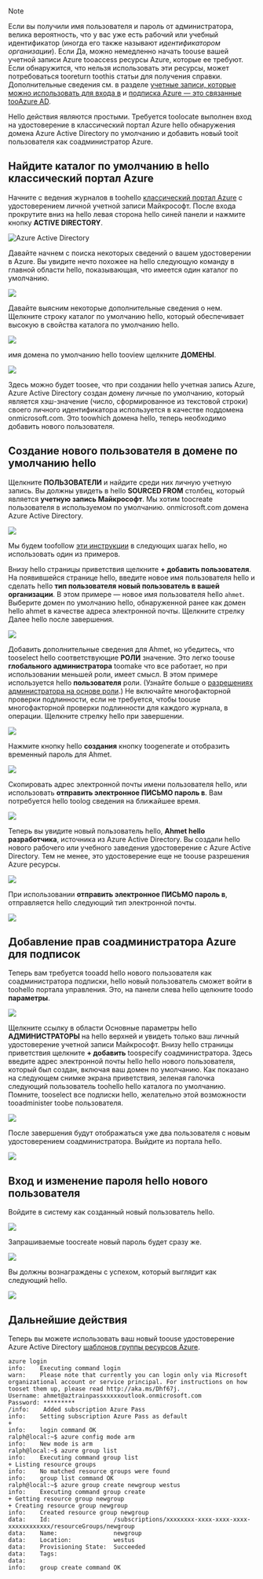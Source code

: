 
<br>

> [!NOTE]
> Если вы получили имя пользователя и пароль от администратора, велика вероятность, что у вас уже есть рабочий или учебный идентификатор (иногда его также называют *идентификатором организации*). Если Да, можно немедленно начать toouse вашей учетной записи Azure tooaccess ресурсы Azure, которые ее требуют. Если обнаружится, что нельзя использовать эти ресурсы, может потребоваться tooreturn toothis статьи для получения справки. Дополнительные сведения см. в разделе [учетные записи, которые можно использовать для входа в](https://msdn.microsoft.com/library/azure/dn629581.aspx#BKMK_SignInAccounts) и [подписка Azure — это связанные tooAzure AD](https://msdn.microsoft.com/library/azure/dn629581.aspx#BKMK_SubRelationToDir).
> 
> 

Hello действия являются простыми. Требуется toolocate выполнен вход на удостоверение в классический портал Azure hello обнаружения домена Azure Active Directory по умолчанию и добавить новый tooit пользователя как соадминистратор Azure.

## <a name="locate-your-default-directory-in-hello-azure-classic-portal"></a>Найдите каталог по умолчанию в hello классический портал Azure
Начните с ведения журналов в toohello [классический портал Azure](https://manage.windowsazure.com) с удостоверением личной учетной записи Майкрософт. После входа прокрутите вниз на hello левая сторона hello синей панели и нажмите кнопку **ACTIVE DIRECTORY**.

![Azure Active Directory](./media/virtual-machines-common-create-aad-work-id/azureactivedirectorywidget.png)

Давайте начнем с поиска некоторых сведений о вашем удостоверении в Azure. Вы увидите нечто похожее на hello следующую команду в главной области hello, показывающая, что имеется один каталог по умолчанию.

![](./media/virtual-machines-common-create-aad-work-id/defaultaadlisting.png)

Давайте выясним некоторые дополнительные сведения о нем. Щелкните строку каталог по умолчанию hello, который обеспечивает высокую в свойства каталога по умолчанию hello.  

![](./media/virtual-machines-common-create-aad-work-id/defaultdirectorypage.png)

имя домена по умолчанию hello tooview щелкните **ДОМЕНЫ**.

![](./media/virtual-machines-common-create-aad-work-id/domainclicktoseeyourdefaultdomain.png)

Здесь можно будет toosee, что при создании hello учетная запись Azure, Azure Active Directory создан домену личные по умолчанию, который является хэш-значение (число, сформированное из текстовой строки) своего личного идентификатора используется в качестве поддомена onmicrosoft.com. Это toowhich домена hello, теперь необходимо добавить нового пользователя.

## <a name="creating-a-new-user-in-hello-default-domain"></a>Создание нового пользователя в домене по умолчанию hello
Щелкните **ПОЛЬЗОВАТЕЛИ** и найдите среди них личную учетную запись. Вы должны увидеть в hello **SOURCED FROM** столбец, который является **учетную запись Майкрософт**. Мы хотим toocreate пользователя в используемом по умолчанию. onmicrosoft.com домена Azure Active Directory.

![](./media/virtual-machines-common-create-aad-work-id/defaultdirectoryuserslisting.png)

Мы будем toofollow [эти инструкции](https://technet.microsoft.com/library/hh967632.aspx#BKMK_1) в следующих шагах hello, но использовать один из примеров.

Внизу hello страницы приветствия щелкните **+ добавить пользователя**. На появившейся странице hello, введите новое имя пользователя hello и сделать hello **тип пользователя** **новый пользователь в вашей организации**. В этом примере — новое имя пользователя hello `ahmet`. Выберите домен по умолчанию hello, обнаруженной ранее как домен hello ahmet в качестве адреса электронной почты. Щелкните стрелку Далее hello после завершения.

![](./media/virtual-machines-common-create-aad-work-id/addingauserwithdirectorydropdown.png)

Добавить дополнительные сведения для Ahmet, но убедитесь, что tooselect hello соответствующие **РОЛИ** значение. Это легко toouse **глобального администратора** toomake что все работает, но при использовании меньшей роли, имеет смысл. В этом примере используется hello **пользователя** роли. (Узнайте больше о [разрешениях администратора на основе роли](https://msdn.microsoft.com/library/azure/dn468213.aspx#BKMK_1).) Не включайте многофакторной проверки подлинности, если не требуется, чтобы toouse многофакторной проверки подлинности для каждого журнала, в операции. Щелкните стрелку hello при завершении.

![](./media/virtual-machines-common-create-aad-work-id/userprofileuseradmin.png)

Нажмите кнопку hello **создания** кнопку toogenerate и отобразить временный пароль для Ahmet.

![](./media/virtual-machines-common-create-aad-work-id/gettemporarypasswordforuser.png)

Скопировать адрес электронной почты имени пользователя hello, или использовать **отправить электронное ПИСЬМО пароль в**. Вам потребуется hello toolog сведения на ближайшее время.

![](./media/virtual-machines-common-create-aad-work-id/receivedtemporarypassworddialog.png)

Теперь вы увидите новый пользователь hello, **Ahmet hello разработчика**, источника из Azure Active Directory. Вы создали hello нового рабочего или учебного заведения удостоверение с Azure Active Directory. Тем не менее, это удостоверение еще не toouse разрешения Azure ресурсы.

![](./media/virtual-machines-common-create-aad-work-id/defaultdirectoryusersaftercreate.png)

При использовании **отправить электронное ПИСЬМО пароль в**, отправляется hello следующий тип электронной почты.

![](./media/virtual-machines-common-create-aad-work-id/emailreceivedfromnewusercreation.png)

## <a name="adding-azure-co-administrator-rights-for-subscriptions"></a>Добавление прав соадминистратора Azure для подписок
Теперь вам требуется tooadd hello нового пользователя как соадминистратора подписки, hello новый пользователь сможет войти в toohello портала управления. Это, на панели слева hello щелкните toodo **параметры**.

![](./media/virtual-machines-common-create-aad-work-id/thesettingswidget.png)

Щелкните ссылку в области Основные параметры hello **АДМИНИСТРАТОРЫ** на hello верхней и увидеть только ваш личный удостоверение учетной записи Майкрософт. Внизу hello страницы приветствия щелкните **+ добавить** toospecify соадминистратора. Здесь введите адрес электронной почты hello hello нового пользователя, который был создан, включая ваш домен по умолчанию. Как показано на следующем снимке экрана приветствия, зеленая галочка следующий пользователь toohello hello каталога по умолчанию. Помните, tooselect все подписки hello, желательно этой возможности tooadminister toobe пользователя.

![](./media/virtual-machines-common-create-aad-work-id/addingnewuserascoadmin.png)

После завершения будут отображаться уже два пользователя с новым удостоверением соадминистратора. Выйдите из портала hello.

![](./media/virtual-machines-common-create-aad-work-id/newuseraddedascoadministrator.png)

## <a name="logging-in-and-changing-hello-new-users-password"></a>Вход и изменение пароля hello нового пользователя
Войдите в систему как созданный новый пользователь hello.

![](./media/virtual-machines-common-create-aad-work-id/signinginwithnewuser.png)

Запрашиваемые toocreate новый пароль будет сразу же.

![](./media/virtual-machines-common-create-aad-work-id/mustupdateyourpassword.png)

Вы должны вознаграждены с успехом, который выглядит как следующий hello.

![](./media/virtual-machines-common-create-aad-work-id/successtourdialog.png)

## <a name="next-steps"></a>Дальнейшие действия
Теперь вы можете использовать ваш новый toouse удостоверение Azure Active Directory [шаблонов группы ресурсов Azure](../articles/xplat-cli-azure-resource-manager.md).

    azure login
    info:    Executing command login
    warn:    Please note that currently you can login only via Microsoft organizational account or service principal. For instructions on how tooset them up, please read http://aka.ms/Dhf67j.
    Username: ahmet@aztrainpassxxxxxoutlook.onmicrosoft.com
    Password: *********
    /info:    Added subscription Azure Pass
    info:    Setting subscription Azure Pass as default
    +
    info:    login command OK
    ralph@local:~$ azure config mode arm
    info:    New mode is arm
    ralph@local:~$ azure group list
    info:    Executing command group list
    + Listing resource groups
    info:    No matched resource groups were found
    info:    group list command OK
    ralph@local:~$ azure group create newgroup westus
    info:    Executing command group create
    + Getting resource group newgroup
    + Creating resource group newgroup
    info:    Created resource group newgroup
    data:    Id:                  /subscriptions/xxxxxxxx-xxxx-xxxx-xxxx-xxxxxxxxxxxx/resourceGroups/newgroup
    data:    Name:                newgroup
    data:    Location:            westus
    data:    Provisioning State:  Succeeded
    data:    Tags:
    data:
    info:    group create command OK
